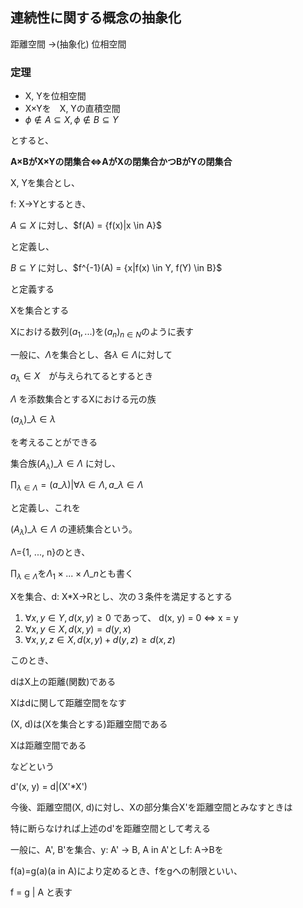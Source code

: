 ## 連続性に関する概念の抽象化

距離空間 →(抽象化) 位相空間

### 定理
- X, Yを位相空間
- X×Yを　X, Yの直積空間
- $\phi \not\in A \subseteq X, \phi \not\in B \subseteq Y$

とすると、

**A×BがX×Yの閉集合⇔AがXの閉集合かつBがYの閉集合**

X, Yを集合とし、

f: X->Yとするとき、

$A \subseteq X$ に対し、$f(A) = \{f(x)|x \in A}$

と定義し、

$B \subseteq Y$ に対し、$f^{-1}(A) = \{x|f(x) \in Y, f(Y) \in B}$

と定義する

Xを集合とする

Xにおける数列$(a_1, ...)$を$(a_n)_{n\in{N}}$のように表す

一般に、$\Lambda$を集合とし、各$\lambda \in \Lambda$に対して

$a_\lambda \in X$　が与えられてるとするとき

$\Lambda$ を添数集合とするXにおける元の族

$(a_\lambda{})\_{\lambda \in \lambda}$

を考えることができる

集合族$(A_\lambda)\_{\lambda \in \Lambda}$ に対し、

$\prod_{\lambda\in\Lambda} = {(a\_\lambda)|\forall \lambda \in \Lambda, a\_\lambda \in \Lambda}$

と定義し、これを

$(A_\lambda)\_{\lambda \in \Lambda}$ の連続集合という。

Λ={1, ..., n}のとき、

$\prod_{\lambda\in\Lambda}$を$\Lambda_1\times...\times\Lambda\_n$とも書く

Xを集合、d: X*X->Rとし、次の３条件を満足するとする

1. $\forall x, y \in Y, d(x, y) \geq 0$ であって、
    d(x, y) = 0 <=> x = y
2. $\forall x, y \in X, d(x, y) = d(y, x)$
3. $\forall x, y, z \in X, d(x, y) + d(y, z) \geq d(x, z)$

このとき、

dはX上の距離(関数)である

Xはdに関して距離空間をなす

(X, d)は(Xを集合とする)距離空間である

Xは距離空間である

などという

d'(x, y) = d|(X'*X')

今後、距離空間(X, d)に対し、Xの部分集合X'を距離空間とみなすときは

特に断らなければ上述のd'を距離空間として考える

一般に、A', B'を集合、y: A' -> B, A in A'としf: A->Bを

f(a)=g(a)(a in A)により定めるとき、fをgへの制限といい、

f = g | A と表す




